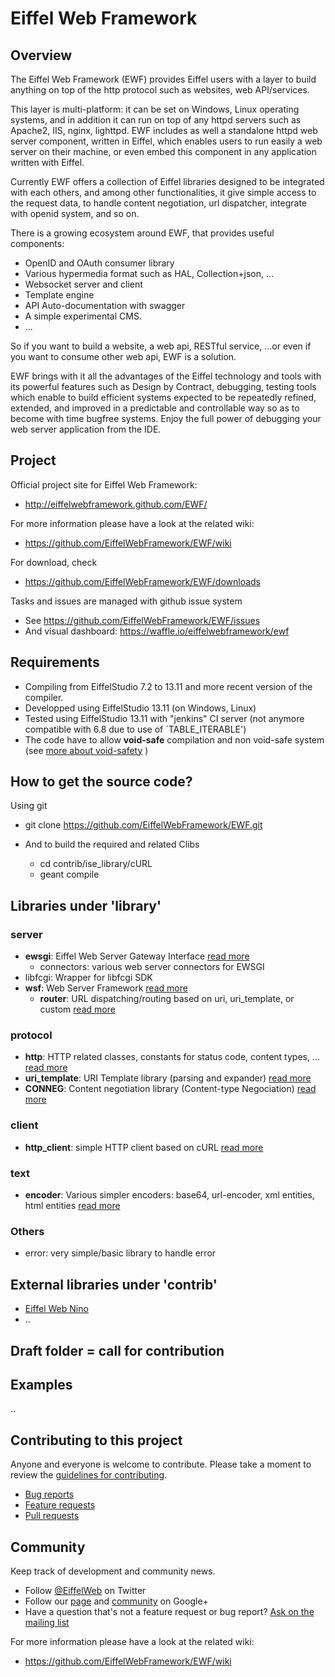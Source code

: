 # Eiffel Web Framework


## Overview

The Eiffel Web Framework (EWF) provides Eiffel users with a layer to build anything on top of the http protocol such as websites, web API/services. 

This layer is multi-platform: it can be set on Windows, Linux operating systems, and in addition it can run on top of any httpd servers such as Apache2, IIS, nginx, lighttpd. EWF includes as well a standalone httpd web server component, written in Eiffel, which enables users to run easily a web server on their machine, or even embed this component in any application written with Eiffel.

Currently EWF offers a collection of Eiffel libraries designed to be integrated with each others, and among other functionalities, it give simple access to the request data, to handle content negotiation, url dispatcher, integrate with openid system, and so on. 

There is a growing ecosystem around EWF, that provides useful components:
* OpenID and OAuth consumer library
* Various hypermedia format such as HAL, Collection+json, …
* Websocket server and client
* Template engine
* API Auto-documentation with swagger
* A simple experimental CMS.
* ...

So if you want to build a website, a web api, RESTful service, …or even if you want to consume other web api, EWF is a solution.

EWF brings with it all the advantages of the Eiffel technology and tools with its powerful features such as Design by Contract, debugging, testing tools which enable to build efficient systems expected to be repeatedly refined, extended, and improved in a predictable and controllable way so as to become with time bugfree systems. Enjoy the full power of debugging your web server application from the IDE.

## Project

Official project site for Eiffel Web Framework:

* http://eiffelwebframework.github.com/EWF/

For more information please have a look at the related wiki:

* https://github.com/EiffelWebFramework/EWF/wiki

For download, check
* https://github.com/EiffelWebFramework/EWF/downloads

Tasks and issues are managed with github issue system
* See https://github.com/EiffelWebFramework/EWF/issues
* And visual dashboard: https://waffle.io/eiffelwebframework/ewf

## Requirements
* Compiling from EiffelStudio 7.2 to 13.11 and more recent version of the compiler.
* Developped using EiffelStudio 13.11 (on Windows, Linux)
* Tested using EiffelStudio 13.11 with "jenkins" CI server (not anymore compatible with 6.8 due to use of `TABLE_ITERABLE')
* The code have to allow __void-safe__ compilation and non void-safe system (see [more about void-safety](http://docs.eiffel.com/book/method/void-safe-programming-eiffel) )

## How to get the source code?

Using git 
* git clone https://github.com/EiffelWebFramework/EWF.git

* And to build the required and related Clibs
  * cd contrib/ise_library/cURL
  * geant compile

## Libraries under 'library'

### server
* __ewsgi__: Eiffel Web Server Gateway Interface [read more](library/server/ewsgi)
  * connectors: various web server connectors for EWSGI
* libfcgi: Wrapper for libfcgi SDK 
* __wsf__: Web Server Framework [read more](library/server/wsf)
  *  __router__: URL dispatching/routing based on uri, uri_template, or custom [read more](library/server/wsf/router)

### protocol
* __http__: HTTP related classes, constants for status code, content types, ... [read more](library/protocol/http)
* __uri_template__: URI Template library (parsing and expander) [read more](library/protocol/uri_template)
* __CONNEG__: Content negotiation library (Content-type Negociation) [read more](library/protocol/content_negotiation)

### client
* __http_client__: simple HTTP client based on cURL [read more](library/client/http_client)

### text
* __encoder__: Various simpler encoders: base64, url-encoder, xml entities, html entities [read more](library/text/encoder)

### Others
* error: very simple/basic library to handle error

## External libraries under 'contrib'
* [Eiffel Web Nino](contrib/library/server/nino)
* ..

## Draft folder = call for contribution ##

## Examples
..

## Contributing to this project

Anyone and everyone is welcome to contribute. Please take a moment to
review the [guidelines for contributing](CONTRIBUTING.md).

* [Bug reports](CONTRIBUTING.md#bugs)
* [Feature requests](CONTRIBUTING.md#features)
* [Pull requests](CONTRIBUTING.md#pull-requests)

## Community

Keep track of development and community news.

* Follow [@EiffelWeb](https://twitter.com/EiffelWeb) on Twitter
* Follow our [page](https://plus.google.com/u/0/110650349519032194479) and [community](https://plus.google.com/communities/110457383244374256721) on Google+
* Have a question that's not a feature request or bug report? [Ask on the mailing list](http://groups.google.com/group/eiffel-web-framework)


For more information please have a look at the related wiki:
* https://github.com/EiffelWebFramework/EWF/wiki
